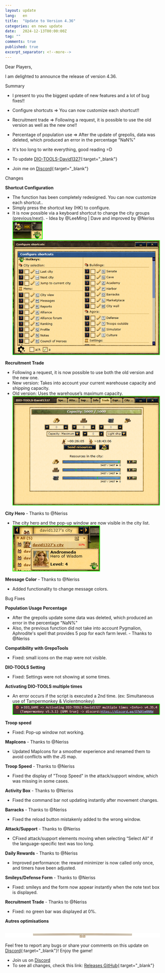```yaml
---
layout: update
lang:   en
title:  "Update to Version 4.36"
categories: en news update
date:   2024-12-13T00:00:00Z
tag: ""
comments: true
published: true
excerpt_separator: <!--more-->
---
```


Dear Players,

I am delighted to announce the release of version 4.36.

<div class="gpcl note">Summary</div>

* I present to you the biggest update of new features and a lot of bug fixes!!
* Configure shortcuts => You can now customize each shortcut!!
* Recruitment trade => Following a request, it is possible to use the old version as well as the new one!!
* Percentage of population use => After the update of grepolis, data was deleted, which produced an error in the percentage "NaN%"
* It's too long to write everything, good reading =D

* To update [DIO-TOOLS-David1327][1]{:target="_blank"}
* Join me on [Discord][2]{:target="_blank"}

<!--more-->

<div class="gpcl tip">Changes</div>

**Shortcut Configuration**
* The function has been completely redesigned. You can now customize each shortcut..
* Simply press the shortcut key (HK) to configure.<br>
* It is now possible via a keyboard shortcut to change the city groups (previous/next). - Idea by @LeeMing | Dave and improved by @Neriss<br>
![HK](/img/update/Capture-d-ecran-2024-10-26-184154.png)<br>
![Shortcut Configuration](/img/update/Capture-d-ecran-2024-10-26-181527.png)

**Recruitment Trade**
* Following a request, it is now possible to use both the old version and the new one.<br>
* New version: Takes into account your current warehouse capacity and shipping capacity.<br>
* Old version: Uses the warehouse’s maximum capacity.<br>
![Recruitment Trade](/img/update/Capture-d-ecran-2024-10-26-181710.png)

**City Hero** - Thanks to @Neriss
* The city hero and the pop-up window are now visible in the city list.<br>
![City Hero](/img/update/Capture-d-ecran-2024-10-26-182226.png)

**Message Color** - Thanks to @Neriss
* Added functionality to change message colors.

<div class="gpcl bug">Bug Fixes</div>

**Population Usage Percentage**
* After the grepolis update some data was deleted, which produced an error in the percentage "NaN%"
* Also, the previous function did not take into account Pygmalion, Aphrodite's spell that provides 5 pop for each farm level. - Thanks to @Neriss

**Compatibility with GrepoTools**
* Fixed: small icons on the map were not visible.

**DIO-TOOLS Setting**
* Fixed: Settings were not showing at some times.

**Activating DIO-TOOLS multiple times**
* An error occurs if the script is executed a 2nd time. (ex: Simultaneous use of Tampermonkey & Violentmonkey)<br>
![Activating DIO-TOOLS multiple times](/img/update/Capture-d-ecran-2024-10-27-134724.png)

**Troop speed**
* Fixed: Pop-up window not working.

**MapIcons** - Thanks to @Neriss
* Updated MapIcons for a smoother experience and renamed them to avoid conflicts with the JS map.

**Troop Speed** - Thanks to @Neriss
* Fixed the display of "Troop Speed" in the attack/support window, which was missing in some cases.

**Activity Box** - Thanks to @Neriss
* Fixed the command bar not updating instantly after movement changes.

**Barracks** - Thanks to @Neriss
* Fixed the reload button mistakenly added to the wrong window.

**Attack/Support** - Thanks to @Neriss
* CFixed attack/support elements moving when selecting “Select All” if the language-specific text was too long.

**Daily Rewards** - Thanks to @Neriss
* Improved performance: the reward minimizer is now called only once, and timers have been adjusted.

**Smileys/Defense Form** - Thanks to @Neriss
* Fixed: smileys and the form now appear instantly when the note text box is displayed.

**Recruitment Trade** - Thanks to @Neriss
* Fixed: no green bar was displayed at 0%.

**Autres optimisations**
<br><br>

![gpcl-line](/img/site/gpcl/gpcl-line.png)

Feel free to report any bugs or share your comments on this update on [Discord][2]{:target="_blank"}!
Enjoy the game!

* Join us on [Discord][2]
* To see all changes, check this link: [Releases GitHub](https://github.com/DIO-David1327/DIO-TOOLS-David1327/releases){:target="_blank"}


[1]: /DIO-TOOLS-David1327/code.user.js "DIO-TOOLS-David1327"
[2]: https://discord.gg/Q7WXtmRNRW "https://discord.gg/Q7WXtmRNRW"